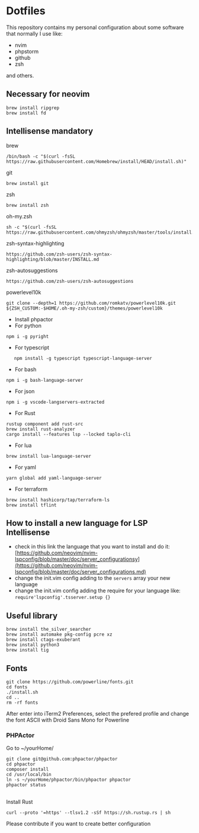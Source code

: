 # Dotfiles

This repository contains my personal configuration about some software that normally I use like: 

* nvim
* phpstorm
* github
* zsh

and others.

## Necessary for neovim

```
brew install ripgrep
brew install fd
```

## Intellisense mandatory

brew

```
/bin/bash -c "$(curl -fsSL https://raw.githubusercontent.com/Homebrew/install/HEAD/install.sh)"
```

git 
```
brew install git
```

zsh
```
brew install zsh
```

oh-my.zsh
```
sh -c "$(curl -fsSL https://raw.githubusercontent.com/ohmyzsh/ohmyzsh/master/tools/install.sh)"
```

zsh-syntax-highlighting
```
https://github.com/zsh-users/zsh-syntax-highlighting/blob/master/INSTALL.md
```

zsh-autosuggestions
```
https://github.com/zsh-users/zsh-autosuggestions
```

powerlevel10k
```
git clone --depth=1 https://github.com/romkatv/powerlevel10k.git ${ZSH_CUSTOM:-$HOME/.oh-my-zsh/custom}/themes/powerlevel10k
```

* Install phpactor 
* For python
```
npm i -g pyright
```
* For typescript
```
   npm install -g typescript typescript-language-server
```
* For bash
```
npm i -g bash-language-server
```
* For json
```
npm i -g vscode-langservers-extracted
```
* For Rust
```
rustup component add rust-src
brew install rust-analyzer
cargo install --features lsp --locked taplo-cli
```

* For lua 
```
brew install lua-language-server
```

* For yaml
```
yarn global add yaml-language-server
```

* For terraform
```
brew install hashicorp/tap/terraform-ls
brew install tflint
```

## How to install a new language for LSP Intellisense
* check in this link the language that you want to install and do it: [https://github.com/neovim/nvim-lspconfig/blob/master/doc/server_configurationsy](https://github.com/neovim/nvim-lspconfig/blob/master/doc/server_configurations.md)
* change the init.vim config adding to the `servers` array your new language
* change the init.vim config adding the require for your language like: `require'lspconfig'.tsserver.setup {}`


## Useful library

```
brew install the_silver_searcher
brew install automake pkg-config pcre xz
brew install ctags-exuberant
brew install python3
brew install tig
```

## Fonts

```
git clone https://github.com/powerline/fonts.git
cd fonts
./install.sh
cd ..
rm -rf fonts
```

After enter into iTerm2 Preferences, select the prefered profile and change the font ASCII with Droid Sans Mono for Powerline

### PHPActor

Go to ~/yourHome/
```
git clone git@github.com:phpactor/phpactor
cd phpactor
composer install
cd /usr/local/bin
ln -s ~/yourHome/phpactor/bin/phpactor phpactor
phpactor status
```

##
Install Rust

```
curl --proto '=https' --tlsv1.2 -sSf https://sh.rustup.rs | sh
```

Please contribute if you want to create better configuration
